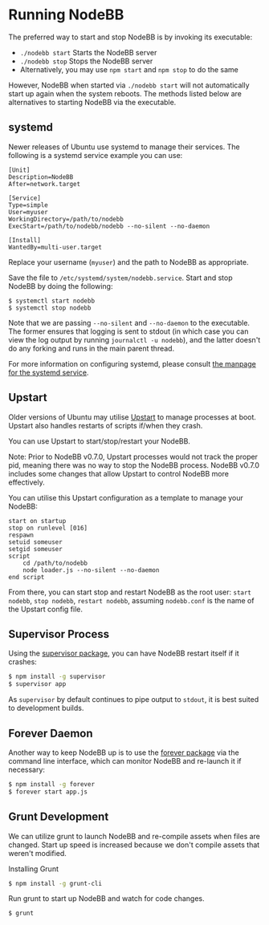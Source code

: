 Running NodeBB
==============

The preferred way to start and stop NodeBB is by invoking its
executable:

* `./nodebb start` Starts the NodeBB server
* `./nodebb stop` Stops the NodeBB server
* Alternatively, you may use `npm start` and `npm stop` to do the same

However, NodeBB when started via `./nodebb start` will not automatically start up again when the system reboots. The methods listed below are alternatives to starting NodeBB via the
executable.

## systemd

Newer releases of Ubuntu use systemd to manage their services. The following is a systemd service example you can use:

```
[Unit]
Description=NodeBB
After=network.target

[Service]
Type=simple
User=myuser
WorkingDirectory=/path/to/nodebb
ExecStart=/path/to/nodebb/nodebb --no-silent --no-daemon

[Install]
WantedBy=multi-user.target
```

Replace your username (`myuser`) and the path to NodeBB as appropriate.

Save the file to `/etc/systemd/system/nodebb.service`. Start and stop NodeBB by doing the following:

```
$ systemctl start nodebb
$ systemctl stop nodebb
```

Note that we are passing `--no-silent` and `--no-daemon` to the executable. The former ensures that logging is sent to stdout (in which case you can view the log output by running `journalctl -u nodebb`), and the latter doesn't do any forking and runs in the main parent thread.

For more information on configuring systemd, please consult [the manpage for the systemd service](https://www.freedesktop.org/software/systemd/man/systemd.service.html).

## Upstart

Older versions of Ubuntu may utilise [Upstart](http://upstart.ubuntu.com/) to manage processes at boot. Upstart also handles restarts of scripts if/when they crash.

You can use Upstart to start/stop/restart your NodeBB.

Note: Prior to NodeBB v0.7.0, Upstart processes would not track the proper pid, meaning there was no way to stop the NodeBB process. NodeBB v0.7.0 includes some changes that allow Upstart to control NodeBB more effectively.

You can utilise this Upstart configuration as a template to manage your NodeBB:

```
start on startup
stop on runlevel [016]
respawn
setuid someuser
setgid someuser
script
    cd /path/to/nodebb
    node loader.js --no-silent --no-daemon
end script
```

From there, you can start stop and restart NodeBB as the root user:
`start nodebb`, `stop nodebb`, `restart nodebb`, assuming `nodebb.conf`
is the name of the Upstart config file.

## Supervisor Process

Using the [supervisor
package](https://github.com/isaacs/node-supervisor), you can have NodeBB
restart itself if it crashes:

``` bash
$ npm install -g supervisor
$ supervisor app
```

As `supervisor` by default continues to pipe output to `stdout`, it is
best suited to development builds.

## Forever Daemon

Another way to keep NodeBB up is to use the [forever
package](https://github.com/nodejitsu/forever) via the command line
interface, which can monitor NodeBB and re-launch it if necessary:

``` bash
$ npm install -g forever
$ forever start app.js
```

## Grunt Development

We can utilize grunt to launch NodeBB and re-compile assets when files
are changed. Start up speed is increased because we don't compile assets
that weren't modified.

Installing Grunt

``` bash
$ npm install -g grunt-cli
```

Run grunt to start up NodeBB and watch for code changes.

``` bash
$ grunt
```
